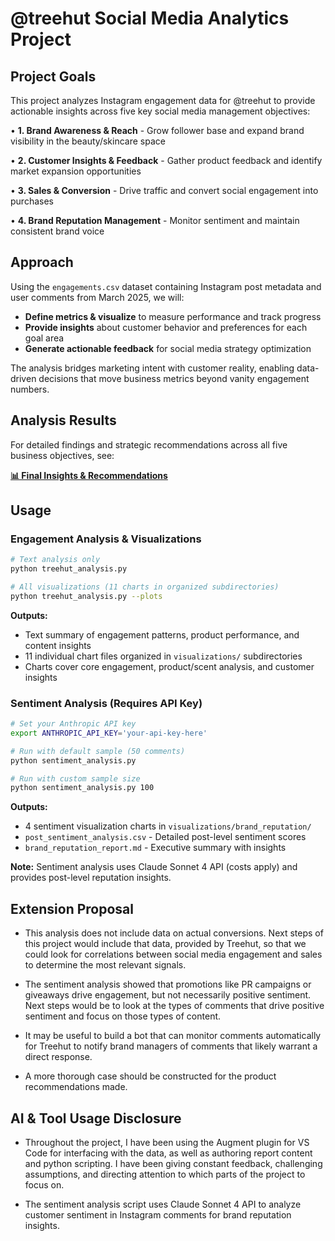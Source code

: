 # @treehut Social Media Analytics Project

## Project Goals

This project analyzes Instagram engagement data for @treehut to provide actionable insights across five key social media management objectives:

• **1. Brand Awareness & Reach** - Grow follower base and expand brand visibility in the beauty/skincare space

• **2. Customer Insights & Feedback** - Gather product feedback and identify market expansion opportunities

• **3. Sales & Conversion** - Drive traffic and convert social engagement into purchases

• **4. Brand Reputation Management** - Monitor sentiment and maintain consistent brand voice

## Approach

Using the `engagements.csv` dataset containing Instagram post metadata and user comments from March 2025, we will:

- **Define metrics & visualize** to measure performance and track progress
- **Provide insights** about customer behavior and preferences for each goal area
- **Generate actionable feedback** for social media strategy optimization

The analysis bridges marketing intent with customer reality, enabling data-driven decisions that move business metrics beyond vanity engagement numbers.

## Analysis Results

For detailed findings and strategic recommendations across all five business objectives, see:

**[📊 Final Insights & Recommendations](insights_and_recommendations.md)**

## Usage

### Engagement Analysis & Visualizations

```bash
# Text analysis only
python treehut_analysis.py

# All visualizations (11 charts in organized subdirectories)
python treehut_analysis.py --plots
```

**Outputs:**
- Text summary of engagement patterns, product performance, and content insights
- 11 individual chart files organized in `visualizations/` subdirectories
- Charts cover core engagement, product/scent analysis, and customer insights

### Sentiment Analysis (Requires API Key)

```bash
# Set your Anthropic API key
export ANTHROPIC_API_KEY='your-api-key-here'

# Run with default sample (50 comments)
python sentiment_analysis.py

# Run with custom sample size
python sentiment_analysis.py 100
```

**Outputs:**
- 4 sentiment visualization charts in `visualizations/brand_reputation/`
- `post_sentiment_analysis.csv` - Detailed post-level sentiment scores
- `brand_reputation_report.md` - Executive summary with insights

**Note:** Sentiment analysis uses Claude Sonnet 4 API (costs apply) and provides post-level reputation insights.

## Extension Proposal

- This analysis does not include data on actual conversions. Next steps of this project would
include that data, provided by Treehut, so that we could look for correlations between social media
engagement and sales to determine the most relevant signals.

- The sentiment analysis showed that promotions like PR campaigns or giveaways drive engagement, but
not necessarily positive sentiment. Next steps would be to look at the types of comments that
drive positive sentiment and focus on those types of content.

- It may be useful to build a bot that can monitor comments automatically for Treehut to notify
brand managers of comments that likely warrant a direct response.

- A more thorough case should be constructed for the product recommendations made.

## AI & Tool Usage Disclosure

- Throughout the project, I have been using the Augment plugin for VS Code for interfacing with the data, as well as authoring report content and python scripting. I have been giving constant feedback, challenging assumptions, and directing attention to which parts of the project to focus on.

- The sentiment analysis script uses Claude Sonnet 4 API to analyze customer sentiment in Instagram comments for brand reputation insights.